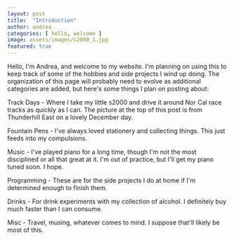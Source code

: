 ```yaml
---
layout: post
title:  "Introduction"
author: andrea
categories: [ hello, welcome ]
image: assets/images/s2000_1.jpg
featured: true
---
```


Hello, I'm Andrea, and welcome to my website. I'm planning on using this to keep track of some of the hobbies and side projects I wind up doing. The organization of this page will probably need to evolve as additional categories are added, but here's some things I plan on posting about:

Track Days - Where I take my little s2000 and drive it around Nor Cal race tracks as quickly as I can. The picture at the top of this post is from Thunderhill East on a lovely December day.

Fountain Pens - I've always loved stationery and collecting things. This just feeds into my compulsions.

Music - I've played piano for a long time, though I'm not the most disciplined or all that great at it. I'm out of practice, but I'll get my piano tuned soon. I hope.

Programming - These are for the side projects I do at home if I'm determined enough to finish them.

Drinks - For drink experiments with my collection of alcohol. I definitely buy much faster than I can consume.

Misc - Travel, musing, whatever comes to mind. I suppose that'll likely be most of this.

```
